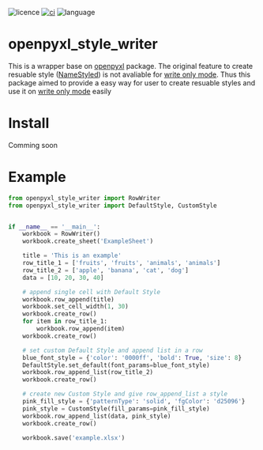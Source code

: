 ![licence](https://img.shields.io/github/license/Zncl2222/openpyxl_style_writer)
[![ci](https://github.com/Zncl2222/openpyxl_style_writer/actions/workflows/github-pre-commit.yml/badge.svg)](https://github.com/Zncl2222/openpyxl_style_writer/actions/workflows/github-pre-commit.yml)
![language](https://img.shields.io/badge/Solutions-black.svg?style=flat&logo=python)


# openpyxl_style_writer
This is a wrapper base on [openpyxl](https://pypi.org/project/openpyxl/) package. The original feature to create resuable style ([NameStyled](https://openpyxl.readthedocs.io/en/stable/styles.html#creating-a-named-style)) is not avaliable for [write only mode](https://openpyxl.readthedocs.io/en/stable/optimized.html#write-only-mode). Thus this package aimed to provide a easy way for user to create resuable styles and use it on [write only mode](https://openpyxl.readthedocs.io/en/stable/optimized.html#write-only-mode) easily

# Install
Comming soon

# Example
```python
from openpyxl_style_writer import RowWriter
from openpyxl_style_writer import DefaultStyle, CustomStyle


if __name__ == '__main__':
    workbook = RowWriter()
    workbook.create_sheet('ExampleSheet')

    title = 'This is an example'
    row_title_1 = ['fruits', 'fruits', 'animals', 'animals']
    row_title_2 = ['apple', 'banana', 'cat', 'dog']
    data = [10, 20, 30, 40]

    # append single cell with Default Style
    workbook.row_append(title)
    workbook.set_cell_width(1, 30)
    workbook.create_row()
    for item in row_title_1:
        workbook.row_append(item)
    workbook.create_row()

    # set custom Default Style and append list in a row
    blue_font_style = {'color': '0000ff', 'bold': True, 'size': 8}
    DefaultStyle.set_default(font_params=blue_font_style)
    workbook.row_append_list(row_title_2)
    workbook.create_row()

    # create new Custom Style and give row_append_list a style
    pink_fill_style = {'patternType': 'solid', 'fgColor': 'd25096'}
    pink_style = CustomStyle(fill_params=pink_fill_style)
    workbook.row_append_list(data, pink_style)
    workbook.create_row()

    workbook.save('example.xlsx')

```
